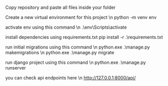 Copy repository and paste all files inside your folder

Create a new virtual environment for this project \n
python -m venv env 

activate env using this command \n
.\env\Scripts\activate

install dependencies using requirements.txt
pip install -r .\requirements.txt

run initial migrations using this command \n
python.exe .\manage.py makemigrations \n
python.exe .\manage.py migrate 

run django project using this command \n
python.exe .\manage.py runserver

you can check api endpoints here \n
http://127.0.0.1:8000/api/
